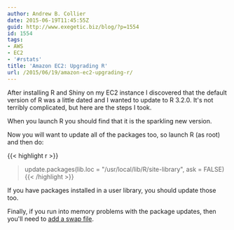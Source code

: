 ```yaml
---
author: Andrew B. Collier
date: 2015-06-19T11:45:55Z
guid: http://www.exegetic.biz/blog/?p=1554
id: 1554
tags:
- AWS
- EC2
- '#rstats'
title: 'Amazon EC2: Upgrading R'
url: /2015/06/19/amazon-ec2-upgrading-r/
---
```


After installing R and Shiny on my EC2 instance I discovered that the default version of R was a little dated and I wanted to update to R 3.2.0. It's not terribly complicated, but here are the steps I took.

<!-- https://gist.github.com/DataWookie/3d0b395735703852317b198b30e83645 -->
<script src="https://gist.github.com/DataWookie/3d0b395735703852317b198b30e83645.js"></script>

When you launch R you should find that it is the sparkling new version.

Now you will want to update all of the packages too, so launch R (as root) and then do:

{{< highlight r >}}
> update.packages(lib.loc = "/usr/local/lib/R/site-library", ask = FALSE)
{{< /highlight >}}

If you have packages installed in a user library, you should update those too.

Finally, if you run into memory problems with the package updates, then you'll need to [add a swap file](http://www.exegetic.biz/blog/2015/06/amazon-ec2-adding-swap/).